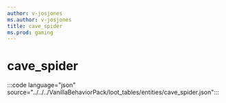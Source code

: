 ```yaml
---
author: v-josjones
ms.author: v-josjones
title: cave_spider
ms.prod: gaming
---
```


# cave_spider

:::code language="json" source="../../../VanillaBehaviorPack/loot_tables/entities/cave_spider.json":::